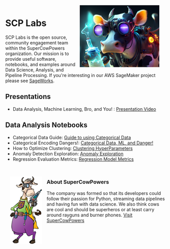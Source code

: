 <img align="right" style="padding: 0px 20px 0px 0px" src="images/scp_labs.png" width="250">

# SCP Labs
SCP Labs is the open source, community engagement team within the SuperCowPowers organization. Our mission is to provide useful software, notebooks, and examples around Data Science, Analysis, and Pipeline Processing. If you're interesting in our AWS SageMaker project please see [SageWorks](https://github.com/SuperCowPowers/sageworks).

## Presentations

- Data Analysis, Machine Learning, Bro, and You! : <a href="https://www.youtube.com/watch?v=pG5lU9CLnIU" target="_blank">Presentation Video</a>


## Data Analysis Notebooks

- Categorical Data Guide: [Guide to using Categorical Data](https://nbviewer.jupyter.org/github/SuperCowPowers/scp-labs/blob/main/notebooks/Categorical_Data_Guide.ipynb)
- Categorical Encoding Dangers!: [Categorical Data, ML, and Danger!](https://nbviewer.jupyter.org/github/SuperCowPowers/scp-labs/blob/main/notebooks/Categorical_Encoding_Dangers.ipynb)
- How to Optimize Clustering: [Clustering HyperParameters](https://nbviewer.jupyter.org/github/SuperCowPowers/scp-labs/blob/main/notebooks/Clustering_Picking_K.ipynb)
- Anomaly Detection Exploration: [Anomaly Exploration](https://nbviewer.jupyter.org/github/SuperCowPowers/scp-labs/blob/main/notebooks/Anomaly_Exploration.ipynb)
- Regression Evaluation Metrics: [Regression Model Metrics](https://nbviewer.jupyter.org/github/SuperCowPowers/scp-labs/blob/main/notebooks/Regression_Evaluation_Metrics.ipynb)


<br>
<img align="left" style="padding:15px" src="images/SCP_med.png" width="100">
  
### About SuperCowPowers
The company was formed so that its developers could follow their passion for Python, streaming data pipelines and having fun with data science. We also think cows are cool and should be superheros or at least carry around rayguns and burner phones. <a href="https://www.supercowpowers.com" target="_blank">Visit SuperCowPowers</a>
    
    
